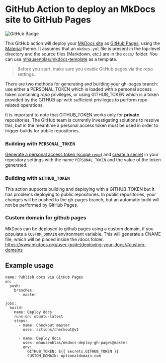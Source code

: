 # GitHub Action to deploy an MkDocs site to GitHub Pages

![GitHub Badge](https://github.com/mhausenblas/mkdocs-deploy-gh-pages/workflows/Build/badge.svg)

This GitHub action will deploy your [MkDocs site](https://www.mkdocs.org/) as [GitHub Pages](https://pages.github.com/), using the [Material](https://github.com/squidfunk/mkdocs-material) theme. It assumes that an `mkdocs.yml` file is present in the top-level directory and the source files (Markdown, etc.) are in the `docs/` folder. You can use [mhausenblas/mkdocs-template](https://github.com/mhausenblas/mkdocs-template) as a template.  
  
> Before you start, make sure you enable GitHub pages via the repo settings.  
  
There are two methods for generating and building your gh-pages branch: use either a PERSONAL_TOKEN which is loaded with a personal access token containing *repo* privileges, or using GITHUB_TOKEN which is a token provided by the GITHUB api with sufficient privileges to perform repo related operations.  
  
It is important to note that GITHUB_TOKEN works only for **private** repositories. The GitHub team is currently investigating solutions to resolve this, but in the meantime a personal access token must be used in order to trigger builds for public repositories.
  
### Building with `PERSONAL_TOKEN`  
[Generate a personal access token (scope `repo`)](https://github.com/settings/tokens) and [create a secret](https://help.github.com/en/actions/configuring-and-managing-workflows/creating-and-storing-encrypted-secrets) in your repository settings with the name `PERSONAL_TOKEN` and the value of the token generated.

### Building with `GITHUB_TOKEN`  
This action supports building and deploying with a GITHUB_TOKEN but it has problems deploying to public repositories. In public repositories, your changes will be pushed to the gh-pages branch, but an automatic build will not be performed by GitHub Pages.

### Custom domain for github pages
MkDocs can be deployed to github pages using a custom domain, if you populate a `CUSTOM_DOMAIN` environment variable. This will generate a CNAME file, which will be placed inside the /docs folder.
https://www.mkdocs.org/user-guide/deploying-your-docs/#custom-domains

## Example usage

```shell
name: Publish docs via GitHub Pages
on:
  push:
    branches:
      - master

jobs:
  build:
    name: Deploy docs
    runs-on: ubuntu-latest
    steps:
      - name: Checkout master
        uses: actions/checkout@v1

      - name: Deploy docs
        uses: mhausenblas/mkdocs-deploy-gh-pages@master
        env:
          GITHUB_TOKEN: ${{ secrets.GITHUB_TOKEN }}
          CUSTOM_DOMAIN: optionaldomain.com
```


